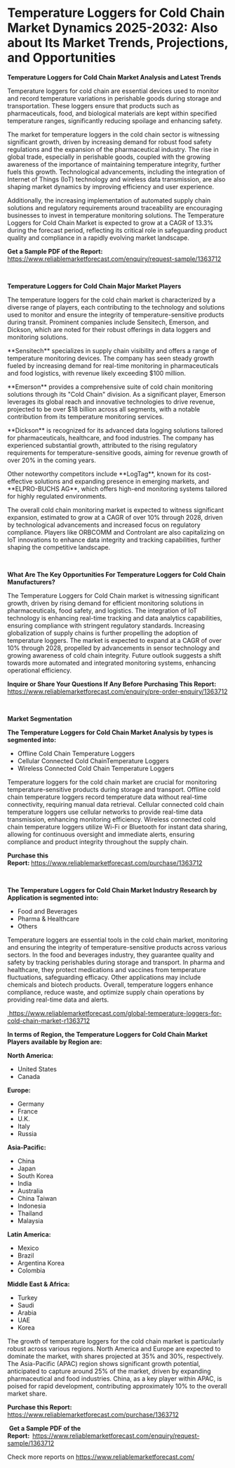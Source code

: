 <p><h1>Temperature Loggers for Cold Chain Market Dynamics 2025-2032: Also about Its Market Trends, Projections, and Opportunities</h1></p><p><strong>Temperature Loggers for Cold Chain Market Analysis and Latest Trends</strong></p>
<p><p>Temperature loggers for cold chain are essential devices used to monitor and record temperature variations in perishable goods during storage and transportation. These loggers ensure that products such as pharmaceuticals, food, and biological materials are kept within specified temperature ranges, significantly reducing spoilage and enhancing safety.</p><p>The market for temperature loggers in the cold chain sector is witnessing significant growth, driven by increasing demand for robust food safety regulations and the expansion of the pharmaceutical industry. The rise in global trade, especially in perishable goods, coupled with the growing awareness of the importance of maintaining temperature integrity, further fuels this growth. Technological advancements, including the integration of Internet of Things (IoT) technology and wireless data transmission, are also shaping market dynamics by improving efficiency and user experience.</p><p>Additionally, the increasing implementation of automated supply chain solutions and regulatory requirements around traceability are encouraging businesses to invest in temperature monitoring solutions. The Temperature Loggers for Cold Chain Market is expected to grow at a CAGR of 13.3% during the forecast period, reflecting its critical role in safeguarding product quality and compliance in a rapidly evolving market landscape.</p></p>
<p><strong>Get a Sample PDF of the Report:&nbsp;</strong> <a href="https://www.reliablemarketforecast.com/enquiry/request-sample/1363712?utm_campaign=3089&utm_medium=2&utm_source=Github&utm_content=ia&utm_term=12042025&utm_id=temperature-loggers-for-cold-chain">https://www.reliablemarketforecast.com/enquiry/request-sample/1363712</a></p>
<p>&nbsp;</p>
<p><strong>Temperature Loggers for Cold Chain Major Market Players</strong></p>
<p><p>The temperature loggers for the cold chain market is characterized by a diverse range of players, each contributing to the technology and solutions used to monitor and ensure the integrity of temperature-sensitive products during transit. Prominent companies include Sensitech, Emerson, and Dickson, which are noted for their robust offerings in data loggers and monitoring solutions.</p><p>**Sensitech** specializes in supply chain visibility and offers a range of temperature monitoring devices. The company has seen steady growth fueled by increasing demand for real-time monitoring in pharmaceuticals and food logistics, with revenue likely exceeding $100 million.</p><p>**Emerson** provides a comprehensive suite of cold chain monitoring solutions through its "Cold Chain" division. As a significant player, Emerson leverages its global reach and innovative technologies to drive revenue, projected to be over $18 billion across all segments, with a notable contribution from its temperature monitoring services.</p><p>**Dickson** is recognized for its advanced data logging solutions tailored for pharmaceuticals, healthcare, and food industries. The company has experienced substantial growth, attributed to the rising regulatory requirements for temperature-sensitive goods, aiming for revenue growth of over 20% in the coming years.</p><p>Other noteworthy competitors include **LogTag**, known for its cost-effective solutions and expanding presence in emerging markets, and **ELPRO-BUCHS AG**, which offers high-end monitoring systems tailored for highly regulated environments. </p><p>The overall cold chain monitoring market is expected to witness significant expansion, estimated to grow at a CAGR of over 10% through 2028, driven by technological advancements and increased focus on regulatory compliance. Players like ORBCOMM and Controlant are also capitalizing on IoT innovations to enhance data integrity and tracking capabilities, further shaping the competitive landscape.</p></p>
<p>&nbsp;</p>
<p><strong>What Are The Key Opportunities For Temperature Loggers for Cold Chain Manufacturers?</strong></p>
<p><p>The Temperature Loggers for Cold Chain market is witnessing significant growth, driven by rising demand for efficient monitoring solutions in pharmaceuticals, food safety, and logistics. The integration of IoT technology is enhancing real-time tracking and data analytics capabilities, ensuring compliance with stringent regulatory standards. Increasing globalization of supply chains is further propelling the adoption of temperature loggers. The market is expected to expand at a CAGR of over 10% through 2028, propelled by advancements in sensor technology and growing awareness of cold chain integrity. Future outlook suggests a shift towards more automated and integrated monitoring systems, enhancing operational efficiency.</p></p>
<p><strong>Inquire or Share Your Questions If Any Before Purchasing This Report:</strong> <a href="https://www.reliablemarketforecast.com/enquiry/pre-order-enquiry/1363712?utm_campaign=3089&utm_medium=2&utm_source=Github&utm_content=ia&utm_term=12042025&utm_id=temperature-loggers-for-cold-chain">https://www.reliablemarketforecast.com/enquiry/pre-order-enquiry/1363712</a></p>
<p>&nbsp;</p>
<p><strong>Market Segmentation</strong></p>
<p><strong>The Temperature Loggers for Cold Chain Market Analysis by types is segmented into:</strong></p>
<p><ul><li>Offline Cold Chain Temperature Loggers</li><li>Cellular Connected Cold ChainTemperature Loggers</li><li>Wireless Connected Cold Chain Temperature Loggers</li></ul></p>
<p><p>Temperature loggers for the cold chain market are crucial for monitoring temperature-sensitive products during storage and transport. Offline cold chain temperature loggers record temperature data without real-time connectivity, requiring manual data retrieval. Cellular connected cold chain temperature loggers use cellular networks to provide real-time data transmission, enhancing monitoring efficiency. Wireless connected cold chain temperature loggers utilize Wi-Fi or Bluetooth for instant data sharing, allowing for continuous oversight and immediate alerts, ensuring compliance and product integrity throughout the supply chain.</p></p>
<p><strong>Purchase this Report:&nbsp;</strong><a href="https://www.reliablemarketforecast.com/purchase/1363712?utm_campaign=3089&utm_medium=2&utm_source=Github&utm_content=ia&utm_term=12042025&utm_id=temperature-loggers-for-cold-chain">https://www.reliablemarketforecast.com/purchase/1363712</a></p>
<p>&nbsp;</p>
<p><strong>The Temperature Loggers for Cold Chain Market Industry Research by Application is segmented into:</strong></p>
<p><ul><li>Food and Beverages</li><li>Pharma & Healthcare</li><li>Others</li></ul></p>
<p><p>Temperature loggers are essential tools in the cold chain market, monitoring and ensuring the integrity of temperature-sensitive products across various sectors. In the food and beverages industry, they guarantee quality and safety by tracking perishables during storage and transport. In pharma and healthcare, they protect medications and vaccines from temperature fluctuations, safeguarding efficacy. Other applications may include chemicals and biotech products. Overall, temperature loggers enhance compliance, reduce waste, and optimize supply chain operations by providing real-time data and alerts.</p></p>
<p><a href="https://www.reliablemarketforecast.com/global-temperature-loggers-for-cold-chain-market-r1363712?utm_campaign=3089&utm_medium=2&utm_source=Github&utm_content=ia&utm_term=12042025&utm_id=temperature-loggers-for-cold-chain">&nbsp;https://www.reliablemarketforecast.com/global-temperature-loggers-for-cold-chain-market-r1363712</a></p>
<p><strong>In terms of Region, the Temperature Loggers for Cold Chain Market Players available by Region are:</strong></p>
<p>
    <p> <strong> North America: </strong>
        <ul>
            <li>United States</li>
            <li>Canada</li>
        </ul>
        </p> 
    <p> <strong> Europe: </strong>
        <ul>
            <li>Germany</li>
            <li>France</li>
            <li>U.K.</li>
            <li>Italy</li>
            <li>Russia</li>
        </ul>
        </p> 
    <p> <strong> Asia-Pacific: </strong>
        <ul>
            <li>China</li>
            <li>Japan</li>
            <li>South Korea</li>
            <li>India</li>
            <li>Australia</li>
            <li>China Taiwan</li>
            <li>Indonesia</li>
            <li>Thailand</li>
            <li>Malaysia</li>
        </ul>
        </p> 
    <p> <strong> Latin America: </strong>
        <ul>
            <li>Mexico</li>
            <li>Brazil</li>
            <li>Argentina Korea</li>
            <li>Colombia</li>
        </ul>
        </p> 
    <p> <strong> Middle East & Africa: </strong>
        <ul>
            <li>Turkey</li>
            <li>Saudi</li>
            <li>Arabia</li>
            <li>UAE</li>
            <li>Korea</li>
        </ul>
    </p>
    </p>
<p><p>The growth of temperature loggers for the cold chain market is particularly robust across various regions. North America and Europe are expected to dominate the market, with shares projected at 35% and 30%, respectively. The Asia-Pacific (APAC) region shows significant growth potential, anticipated to capture around 25% of the market, driven by expanding pharmaceutical and food industries. China, as a key player within APAC, is poised for rapid development, contributing approximately 10% to the overall market share.</p></p>
<p><strong>Purchase this Report: </strong><a href="https://www.reliablemarketforecast.com/purchase/1363712?utm_campaign=3089&utm_medium=2&utm_source=Github&utm_content=ia&utm_term=12042025&utm_id=temperature-loggers-for-cold-chain">https://www.reliablemarketforecast.com/purchase/1363712</a></p>
<p>&nbsp;<strong>Get a Sample PDF of the Report:&nbsp;&nbsp;</strong><a href="https://www.reliablemarketforecast.com/enquiry/request-sample/1363712?utm_campaign=3089&utm_medium=2&utm_source=Github&utm_content=ia&utm_term=12042025&utm_id=temperature-loggers-for-cold-chain">https://www.reliablemarketforecast.com/enquiry/request-sample/1363712</a></p>
<p><strong></strong></p>
<p>Check more reports on <a href="https://www.reliablemarketforecast.com/?utm_campaign=3089&utm_medium=2&utm_source=Github&utm_content=ia&utm_term=12042025&utm_id=temperature-loggers-for-cold-chain">https://www.reliablemarketforecast.com/</a></p>